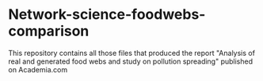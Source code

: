 # Network-science-foodwebs-comparison
This repository contains all those files that produced the report "Analysis of real and generated food webs and study on pollution spreading" published on Academia.com
